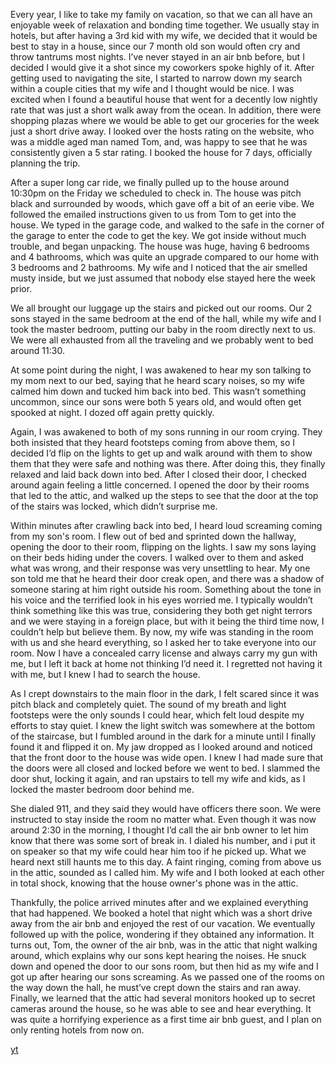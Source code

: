  Every year, I like to take my family on vacation, so that we can all have an enjoyable week of relaxation and bonding time together. We usually stay in hotels, but after having a 3rd kid with my wife, we decided that it would be best to stay in a house, since our 7 month old son would often cry and throw tantrums most nights. I’ve never stayed in an air bnb before, but I decided I would give it a shot since my coworkers spoke highly of it. After getting used to navigating the site, I started to narrow down my search within a couple cities that my wife and I thought would be nice. I was excited when I found a beautiful house that went for a decently low nightly rate that was just a short walk away from the ocean. In addition, there were shopping plazas where we would be able to get our groceries for the week just a short drive away. I looked over the hosts rating on the website, who was a middle aged man named Tom, and, was happy to see that he was consistently given a 5 star rating. I booked the house for 7 days, officially planning the trip.  

After a super long car ride, we finally pulled up to the house around 10:30pm on the Friday we scheduled to check in. The house was pitch black and surrounded by woods, which gave off a bit of an eerie vibe. We followed the emailed instructions given to us from Tom to get into the house. We typed in the garage code, and walked to the safe in the corner of the garage to enter the code to get the key. We got inside without much trouble, and began unpacking. The house was huge, having 6 bedrooms and 4 bathrooms, which was quite an upgrade compared to our home with 3 bedrooms and 2 bathrooms. My wife and I noticed that the air smelled musty inside, but we just assumed that nobody else stayed here the week prior. 

We all brought our luggage up the stairs and picked out our rooms. Our 2 sons stayed in the same  bedroom at the end of the hall, while my wife and I took the master bedroom, putting our baby in the room directly next to us. We were all exhausted from all the traveling and we probably went to bed around 11:30. 

At some point during the night, I was awakened to hear my son talking to my mom next to our bed, saying that he heard scary noises, so my wife calmed him down and tucked him back into bed. This wasn’t something uncommon, since our sons were both 5 years old, and would often get spooked at night.  I dozed off again pretty quickly. 

Again, I was awakened to both of my sons running in our room crying. They both insisted that they heard footsteps coming from above them, so I decided I’d flip on the lights to get up and walk around with them to show them that they were safe and nothing was there. After doing this, they finally relaxed and laid back down into bed. After I closed their door, I checked around again feeling a little concerned. I opened the door by their rooms that led to the attic, and walked up the steps to see that the door at the top of the stairs was locked, which didn’t surprise me. 

Within minutes after crawling back into bed, I heard loud screaming coming from my son's room. I flew out of bed and sprinted down the hallway, opening the door to their room, flipping on the lights. I saw my sons laying on their beds hiding under the covers. I walked over to them and asked what was wrong, and their response was very unsettling to hear. My one son told me that he heard their door creak open, and there was a shadow of someone staring at him right outside his room. Something about the tone in his voice and the terrified look in his eyes worried me. I typically wouldn’t think something like this was true, considering they both get night terrors and we were staying in a foreign place, but with it being the third time now, I couldn’t help but believe them. By now, my wife was standing in the room with us and she heard everything, so I asked her to take everyone into our room. Now I have a concealed carry license and always carry my gun with me, but I left it back at home not thinking I’d need it. I regretted not having it with me, but I knew I had to search the house. 

As I crept downstairs to the main floor in the dark, I felt scared since it was pitch black and completely quiet. The sound of my breath and light footsteps were the only sounds I could hear, which felt loud despite my efforts to stay quiet. I knew the light switch was somewhere at the bottom of the staircase, but I fumbled around in the dark for a minute until I finally found it and flipped it on. My jaw dropped as I looked around and noticed that the front door to the house was wide open. I knew I had made sure that the doors were all closed and locked before we went to bed. I slammed the door shut, locking it again, and ran upstairs to tell my wife and kids, as I locked the master bedroom door behind me. 

She dialed 911, and they said they would have officers there soon. We were instructed to stay inside the room no matter what. Even though it was now around 2:30 in the morning, I thought I’d call the air bnb owner to let him know that there was some sort of break in. I dialed his number, and i put it on speaker so that my wife could hear him too if he picked up. What we heard next still haunts me to this day. A faint ringing, coming from above us in the attic, sounded as I called him. My wife and I both looked at each other in total shock, knowing that the house owner's phone was in the attic. 

Thankfully, the police arrived minutes after and we explained everything that had happened. We booked a hotel that night which was a short drive away from the air bnb and enjoyed the rest of our vacation. We eventually followed up with the police, wondering if they obtained any information. It turns out, Tom, the owner of the air bnb, was in the attic that night walking around, which explains why our sons kept hearing the noises. He snuck down and opened the door to our sons room, but then hid as my wife and I got up after hearing our sons screaming. As we passed one of the rooms on the way down the hall, he must’ve crept down the stairs and ran away. Finally, we learned that the attic had several monitors hooked up to secret cameras around the house, so he was able to see and hear everything. It was quite a horrifying experience as a first time air bnb guest, and I plan on only renting hotels from now on. 

[yt](https://www.youtube.com/watch?v=toPQRRENy3A)